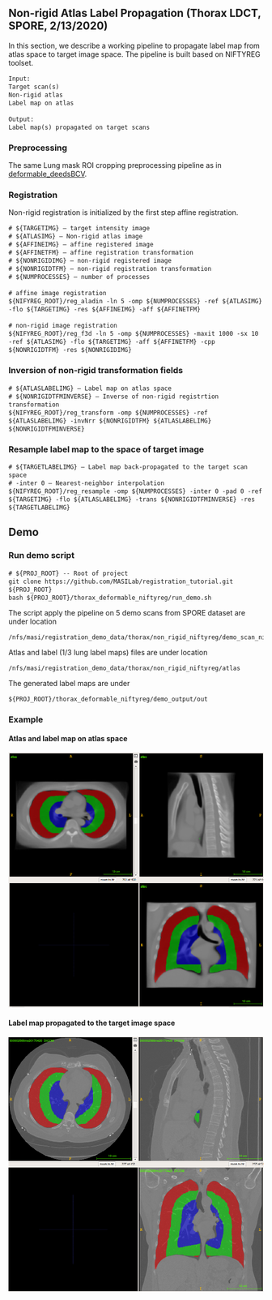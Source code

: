 ## Non-rigid Atlas Label Propagation (Thorax LDCT, SPORE, 2/13/2020)
In this section, we describe a working pipeline to propagate label map from atlas space to target image space. The pipeline is built based on NIFTYREG toolset.


    Input:
    Target scan(s)
    Non-rigid atlas
    Label map on atlas
    
    Output:
    Label map(s) propagated on target scans
     


### Preprocessing
The same Lung mask ROI cropping preprocessing pipeline as in [deformable_deedsBCV](./thorax_deformable_deedsBCV/readme.md).

### Registration
Non-rigid registration is initialized by the first step affine registration. 
    
    # ${TARGETIMG} – target intensity image
    # ${ATLASIMG} – Non-rigid atlas image
    # ${AFFINEIMG} – affine registered image
    # ${AFFINETFM} – affine registration transformation
    # ${NONRIGIDIMG} – non-rigid registered image
    # ${NONRIGIDTFM} – non-rigid registration transformation
    # ${NUMPROCESSES} – number of processes
    
    # affine image registration
    ${NIFYREG_ROOT}/reg_aladin -ln 5 -omp ${NUMPROCESSES} -ref ${ATLASIMG} -flo ${TARGETIMG} -res ${AFFINEIMG} -aff ${AFFINETFM}
    
    # non-rigid image registration
    ${NIFYREG_ROOT}/reg_f3d -ln 5 -omp ${NUMPROCESSES} -maxit 1000 -sx 10 -ref ${ATLASIMG} -flo ${TARGETIMG} -aff ${AFFINETFM} -cpp ${NONRIGIDTFM} -res ${NONRIGIDIMG}

### Inversion of non-rigid transformation fields


    # ${ATLASLABELIMG} – Label map on atlas space
    # ${NONRIGIDTFMINVERSE} – Inverse of non-rigid registrtion transformation
    ${NIFYREG_ROOT}/reg_transform -omp ${NUMPROCESSES} -ref ${ATLASLABELIMG} -invNrr ${NONRIGIDTFM} ${ATLASLABELIMG} ${NONRIGIDTFMINVERSE} 


### Resample label map to the space of target image


    # ${TARGETLABELIMG} – Label map back-propagated to the target scan space
    # -inter 0 – Nearest-neighbor interpolation 
    ${NIFYREG_ROOT}/reg_resample -omp ${NUMPROCESSES} -inter 0 -pad 0 -ref ${TARGETIMG} -flo ${ATLASLABELIMG} -trans ${NONRIGIDTFMINVERSE} -res ${TARGETLABELIMG}

## Demo

### Run demo script

    # ${PROJ_ROOT} -- Root of project
    git clone https://github.com/MASILab/registration_tutorial.git ${PROJ_ROOT}
    bash ${PROJ_ROOT}/thorax_deformable_niftyreg/run_demo.sh
    
The script apply the pipeline on 5 demo scans from SPORE dataset are under location

    /nfs/masi/registration_demo_data/thorax/non_rigid_niftyreg/demo_scan_nii

Atlas and label (1/3 lung label maps) files are under location

    /nfs/masi/registration_demo_data/thorax/non_rigid_niftyreg/atlas

    
The generated label maps are under 

    ${PROJ_ROOT}/thorax_deformable_niftyreg/demo_output/out
    
### Example

#### Atlas and label map on atlas space
![](./figs/atlas_label.png)
    
#### Label map propagated to the target image space
![](./figs/demo_1.png)
